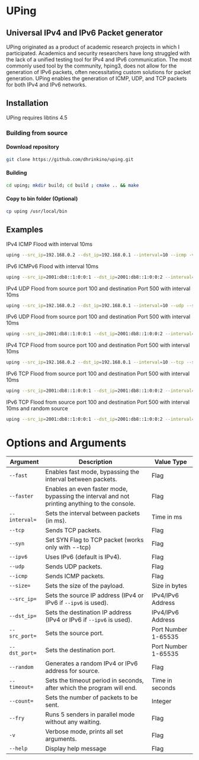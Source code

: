 # UPing
## Universal IPv4 and IPv6 Packet generator

UPing originated as a product of academic research projects in which I participated. Academics and security researchers have long struggled with the lack of a unified testing tool for IPv4 and IPv6 communication. The most commonly used tool by the community, hping3, does not allow for the generation of IPv6 packets, often necessitating custom solutions for packet generation. UPing enables the generation of ICMP, UDP, and TCP packets for both IPv4 and IPv6 networks.

## Installation

UPing requires libtins 4.5

### Building from source
#### Download repository
```bash
git clone https://github.com/dhrinkino/uping.git
```
#### Building
```bash
cd uping; mkdir build; cd build ; cmake .. && make 
```
#### Copy to bin folder (Optional)
```bash
cp uping /usr/local/bin
```

## Examples 

IPv4 ICMP Flood with interval 10ms 
```bash
uping --src_ip=192.168.0.2 --dst_ip=192.168.0.1 --interval=10 --icmp -v 
```

IPv6 ICMPv6 Flood with interval 10ms
```bash
uping --src_ip=2001:db8::1:0:0:1 --dst_ip=2001:db8::1:0:0:2 --interval=1000 --icmp --ipv6 -v 
```

IPv4 UDP Flood from source port 100 and destination Port 500 with interval 10ms
```bash
uping --src_ip=192.168.0.2 --dst_ip=192.168.0.1 --interval=10 --udp --src_port=100 --dst_port=500 -v
```

IPv6 UDP Flood from source port 100 and destination Port 500 with interval 10ms
```bash
uping --src_ip=2001:db8::1:0:0:1 --dst_ip=2001:db8::1:0:0:2 --interval=10 --udp --src_port=100 --dst_port=500 --ipv6 -v

```
IPv4 TCP Flood from source port 100 and destination Port 500 with interval 10ms
```bash
uping --src_ip=192.168.0.2 --dst_ip=192.168.0.1 --interval=10 --tcp --src_port=100 --dst_port=500 --ipv6 -v 

```
IPv6 TCP Flood from source port 100 and destination Port 500 with interval 10ms
```bash
uping --src_ip=2001:db8::1:0:0:1 --dst_ip=2001:db8::1:0:0:2 --interval=10 --tcp --src_port=100 --dst_port=500 --ipv6 -v 
```

IPv6 TCP Flood from source port 100 and destination Port 500 with interval 10ms and random source
```bash
uping --src_ip=2001:db8::1:0:0:1 --dst_ip=2001:db8::1:0:0:2 --interval=10 --tcp --src_port=100 --dst_port=500 --ipv6 -v --random
```

# Options and Arguments

| Argument      | Description                                                                                   | Value Type          |
|---------------|-----------------------------------------------------------------------------------------------|---------------------|
| `--fast`      | Enables fast mode, bypassing the interval between packets.                                    | Flag                |
| `--faster`    | Enables an even faster mode, bypassing the interval and not printing anything to the console. | Flag                |
| `--interval=` | Sets the interval between packets (in ms).                                                    | Time in ms          |
| `--tcp`       | Sends TCP packets.                                                                            | Flag                |
| `--syn`       | Set SYN Flag to TCP packet (works only with --tcp)                                            | Flag                |
| `--ipv6`      | Uses IPv6 (default is IPv4).                                                                  | Flag                |
| `--udp`       | Sends UDP packets.                                                                            | Flag                |
| `--icmp`      | Sends ICMP packets.                                                                           | Flag                |
| `--size=`     | Sets the size of the payload.                                                                 | Size in bytes       |
| `--src_ip=`   | Sets the source IP address (IPv4 or IPv6 if `--ipv6` is used).                                | IPv4/IPv6 Address   |
| `--dst_ip=`   | Sets the destination IP address (IPv4 or IPv6 if `--ipv6` is used).                           | IPv4/IPv6 Address   |
| `--src_port=` | Sets the source port.                                                                         | Port Number 1-65535 |
| `--dst_port=` | Sets the destination port.                                                                    | Port Number 1-65535 |
| `--random`    | Generates a random IPv4 or IPv6 address for source.                                           | Flag                |
| `--timeout=`  | Sets the timeout period in seconds, after which the program will end.                         | Time in seconds     |
| `--count=`    | Sets the number of packets to be sent.                                                        | Integer             |
| `--fry`       | Runs 5 senders in parallel mode without any waiting.                                          | Flag                |
| `-v`          | Verbose mode, prints all set arguments.                                                       | Flag                |
| `--help`      | Display help message                                                                          | Flag                |
